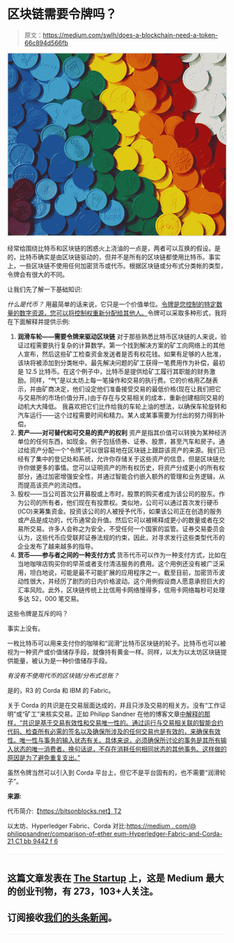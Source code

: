 # 区块链需要令牌吗？

> 原文：<https://medium.com/swlh/does-a-blockchain-need-a-token-66c894d566fb>

![](img/ab67f38345287b290f1b70fb27856c04.png)

经常给围绕比特币和区块链的困惑火上浇油的一点是，两者可以互换的假设。是的，比特币确实是由区块链驱动的，但并不是所有的区块链都使用比特币。事实上，一些区块链不使用任何加密货币或代币。根据区块链或分布式分类帐的类型，令牌会有很大的不同。

让我们先了解一下基础知识:

*什么是代币？*
用最简单的话来说，它只是一个价值单位。[令牌是您控制的特定数量的数字资源，您可以将控制权重新分配给其他人。](https://bitsonblocks.net/2015/09/28/a-gentle-introduction-to-digital-tokens/)令牌可以采取多种形式，我将在下面解释并提供示例:

1.  **润滑车轮——需要令牌来驱动区块链**
    对于那些熟悉比特币区块链的人来说，验证过程需要执行复杂的计算数学。第一个找到解决方案的矿工向网络上的其他人宣布，然后这些矿工检查资金发送者是否有权花钱。如果有足够的人批准，该块将被添加到分类帐中。最先解决问题的矿工获得一笔费用作为补偿，最初是 12.5 比特币。在这个例子中，比特币是提供给矿工履行其职能的财务激励。同样，“气”是以太坊上每一笔操作和交易的执行费。它的价格用乙醚表示，并由矿商决定，他们设定他们准备接受交易的最低价格(现在让我们把它与交易所的市场价值分开。)由于存在与交易相关的成本，重新创建相同交易的动机大大降低。
    我喜欢把它们比作给我的车轮上油的想法，以确保车轮旋转和汽车运行——这个过程需要时间和精力。某人或某事需要为付出的努力得到补偿。
2.  **资产——对可替代和可交易的资产的权利**
    资产是指其价值可以转换为某种经济单位的任何东西，如现金。例子包括债券、证券、股票，甚至汽车和房子。通过给资产分配一个“令牌”,可以很容易地在区块链上跟踪该资产的来源。我们已经有了集中的登记处和系统，允许你存储关于这些资产的信息，但是区块链允许你做更多的事情。您可以证明资产的所有权历史，将资产分成更小的所有权部分，通过加密增强安全性，并通过智能合约嵌入额外的管理和业务逻辑，从而提高该资产的流动性。
3.  股权——当公司首次公开募股或上市时，股票的购买者成为该公司的股东。作为公司的所有者，他们现在有投票权。类似地，公司可以通过首次发行硬币(ICO)来筹集资金。投资该公司的人被授予代币，如果该公司正在创造的服务或产品是成功的，代币通常会升值。然后它可以被稀释成更小的数量或者在交易所交易。许多人会称之为安全，不受任何一个国家的监管。证券交易委员会认为，这些代币应受联邦证券法规的约束，因此，对寻求发行这些类型代币的企业发布了越来越多的指导。
4.  **货币——参与者之间的一种支付方式**
    货币代币可以作为一种支付方式，比如在当地咖啡店购买你的早茶或者支付清洁服务的费用。这个用例还没有被广泛采用，坦白地说，可能是最不可能扩展的应用程序之一。截至目前，加密货币波动性很大，并经历了剧烈的日内价格波动。这个用例假设商人愿意承担巨大的汇率风险。此外，区块链传统上比信用卡网络慢得多，信用卡网络每秒可处理多达 52，000 笔交易。

这些令牌是互斥的吗？

事实上没有。

一枚比特币可以用来支付你的咖啡和“润滑”比特币区块链的轮子。比特币也可以被视为一种资产或价值储存手段，就像持有黄金一样。同样，以太为以太坊区块链提供能量，被认为是一种价值储存手段。

*有没有不使用代币的区块链/分布式总账？*

是的，R3 的 Corda 和 IBM 的 Fabric。

关于 Corda 的共识是在交易层面达成的，并且只涉及交易的相关方。没有“工作证明”或“矿工”来核实交易。正如 Philipp Sandner 在他的博客文章[中解释的那样，“共识是基于交易有效性和交易唯一性的。通过运行与交易相关联的智能合约代码、检查所有必需的签名以及确保所涉及的任何交易也是有效的，来确保有效性。唯一性与事务的输入状态有关。具体来说，必须确保所讨论的事务是其所有输入状态的唯一消费者。换句话说，不存在消耗任何相同状态的其他事务。这样做的原因是为了避免重复支出。”](/@philippsandner/comparison-of-ethereum-hyperledger-fabric-and-corda-21c1bb9442f6)

虽然令牌当然可以引入到 Corda 平台上，但它不是平台固有的，也不需要“润滑轮子”。

**来源:**

代币简介:【https://bitsonblocks.net】T2

以太坊、Hyperledger Fabric、Corda 对比:[https://medium . com/@ philippsandner/comparison-of-ether eum-Hyperledger-Fabric-and-Corda-21 C1 bb 9442 f 6](/@philippsandner/comparison-of-ethereum-hyperledger-fabric-and-corda-21c1bb9442f6)

![](img/731acf26f5d44fdc58d99a6388fe935d.png)

## 这篇文章发表在 [The Startup](https://medium.com/swlh) 上，这是 Medium 最大的创业刊物，有 273，103+人关注。

## 订阅接收[我们的头条新闻](http://growthsupply.com/the-startup-newsletter/)。

![](img/731acf26f5d44fdc58d99a6388fe935d.png)
